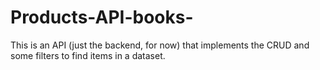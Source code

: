 # Products-API-books-
This is an API (just the backend, for now) that implements the CRUD and some filters to find items in a dataset.
